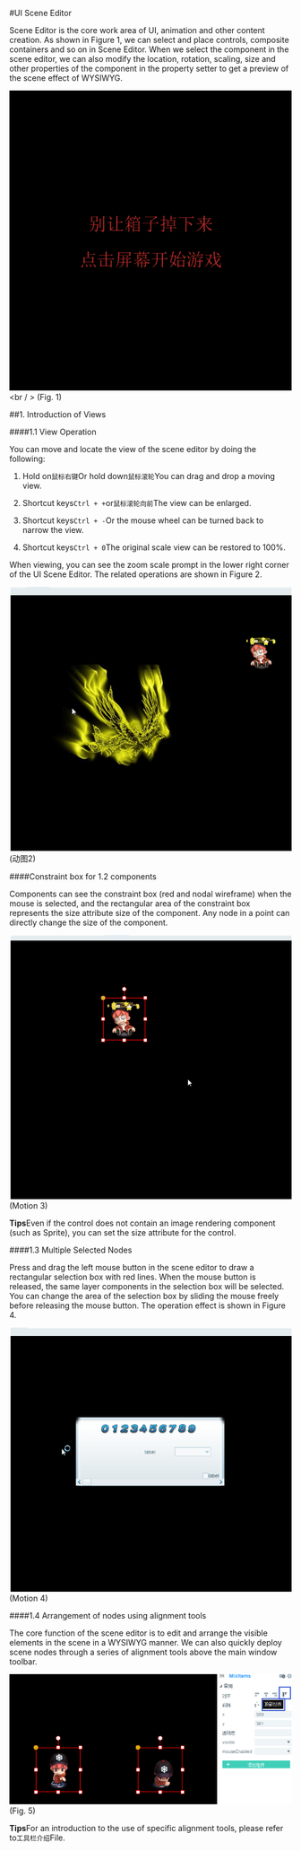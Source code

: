 #UI Scene Editor

Scene Editor is the core work area of UI, animation and other content creation. As shown in Figure 1, we can select and place controls, composite containers and so on in Scene Editor. When we select the component in the scene editor, we can also modify the location, rotation, scaling, size and other properties of the component in the property setter to get a preview of the scene effect of WYSIWYG.

​![图片1.png](img/1.png)<br / >
(Fig. 1)



##1. Introduction of Views

####1.1 View Operation

You can move and locate the view of the scene editor by doing the following:

1. Hold on`鼠标右键`Or hold down`鼠标滚轮`You can drag and drop a moving view.

2. Shortcut keys`Ctrl + +`or`鼠标滚轮向前`The view can be enlarged.

3. Shortcut keys`Ctrl + -`Or the mouse wheel can be turned back to narrow the view.

4. Shortcut keys`Ctrl + 0`The original scale view can be restored to 100%.

When viewing, you can see the zoom scale prompt in the lower right corner of the UI Scene Editor. The related operations are shown in Figure 2.

![动图2](img/2.gif)  <br /> (动图2)







####Constraint box for 1.2 components

Components can see the constraint box (red and nodal wireframe) when the mouse is selected, and the rectangular area of the constraint box represents the size attribute size of the component. Any node in a point can directly change the size of the component.

​![动图3](img/3.gif)<br/> (Motion 3)

**Tips**Even if the control does not contain an image rendering component (such as Sprite), you can set the size attribute for the control.



####1.3 Multiple Selected Nodes

Press and drag the left mouse button in the scene editor to draw a rectangular selection box with red lines. When the mouse button is released, the same layer components in the selection box will be selected. You can change the area of the selection box by sliding the mouse freely before releasing the mouse button. The operation effect is shown in Figure 4.

![动图4](img/4.gif)<br/> (Motion 4)



####1.4 Arrangement of nodes using alignment tools

The core function of the scene editor is to edit and arrange the visible elements in the scene in a WYSIWYG manner. We can also quickly deploy scene nodes through a series of alignment tools above the main window toolbar.

​![图片5](img/5.png)<br> (Fig. 5)

**Tips**For an introduction to the use of specific alignment tools, please refer to`工具栏介绍`File.
